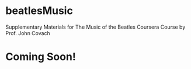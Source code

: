 # beatlesMusic
Supplementary Materials for The Music of the Beatles Coursera Course by Prof. John Covach

# Coming Soon!
